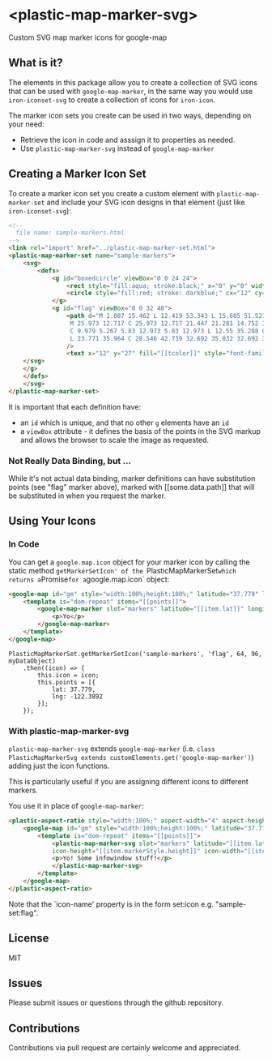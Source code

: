 # \<plastic-map-marker-svg\>

Custom SVG map marker icons for google-map

## What is it?
The elements in this package allow you to create a collection of SVG icons that can be used with `google-map-marker`, in the same way you would use `iron-iconset-svg` to create a collection of icons for `iron-icon`.

The marker icon sets you create can be used in two ways, depending on your need:
* Retrieve the icon in code and asssign it to properties as needed.
* Use `plastic-map-marker-svg` instead of `google-map-marker` 

## Creating a Marker Icon Set
To create a marker icon set you create a custom element with `plastic-map-marker-set` and include your SVG icon designs in that element (just like `iron-iconset-svg`):

```HTML
<!-- 
  file name: sample-markers.html
-->
<link rel="import" href="../plastic-map-marker-set.html">
<plastic-map-marker-set name="sample-markers">
    <svg>
        <defs>
            <g id="boxedcircle" viewBox="0 0 24 24">
                <rect style="fill:aqua; stroke:black;" x="0" y="0" width="24" height="24" />
                <circle style="fill:red; stroke: darkblue;" cx="12" cy="12" r="6" />
            </g>
            <g id="flag" viewBox="0 0 32 48">
                <path d="M 1.087 15.462 L 12.419 53.343 L 15.605 51.521 L 4.273 13.638 L 1.087 15.462 Z 
                 M 25.973 12.717 C 25.973 12.717 21.447 21.281 14.752 12.024 L 14.752 12.04 
                 C 9.979 5.267 5.83 12.973 5.83 12.973 L 12.55 35.288 C 12.55 35.288 15.341 24.327 23.771 35.981 
                 L 23.771 35.964 C 28.546 42.739 32.692 35.032 32.692 35.032 L 25.973 12.717 Z" style="fill: [[color]];"
                />
                <text x="12" y="27" fill="[[tcolor]]" style="font-family: Verdana; font-size: 9px; font-weight: bold;">[[mtext]]</text>
    </svg>
    </g>
    </defs>
    </svg>
</plastic-map-marker-set>
```
It is important that each definition have:
* an `id` which is unique, and that no other `g` elements have an `id`
* a `viewBox` attribute - it defines the basis of the points in the SVG markup and allows the browser to scale the image as requested.

### Not Really Data Binding, but ...
While it's not actual data binding, marker definitions can have substitution points (see "flag" marker above), marked with [[some.data.path]] that will be substituted in when you request the marker.

## Using Your Icons
### In Code
You can get a `google.map.icon` object for your marker icon by calling the static method `getMarkerSetIcon' of the `PlasticMapMarkerSet` which returns a `Promise` for a `google.map.icon` object:
```HTML
<google-map id="gm" style="width:100%;height:100%;" latitude="37.779" longitude="-122.3892" min-zoom="9" max-zoom="11" language="en" api-key="[[apiKey]]" on-google-map-ready="mapReady">
    <template is="dom-repeat" items="[[points]]">
        <google-map-marker slot="markers" latitude="[[item.lat]]" longitude="[[item.lng]]" icon="[[icon]]">
            <p>Yo</p>
        </google-map-marker>
    </template>
</google-map>
```
```JS
PlasticMapMarkerSet.getMarkerSetIcon('sample-markers', 'flag', 64, 96, myDataObject)
    .then((icon) => {
        this.icon = icon;
        this.points = [{
            lat: 37.779,
            lng: -122.3892
        }];
    });
```
### With plastic-map-marker-svg
`plastic-map-marker-svg` extends `google-map-marker` (i.e. `class PlasticMapMarkerSvg extends customElements.get('google-map-marker')`) adding just the icon functions.  

This is particularly useful if you are assigning different icons to different markers.

You use it in place of `google-map-marker`:
```HTML
<plastic-aspect-ratio style="width:100%;" aspect-width="4" aspect-height="3">
    <google-map id="gm" style="width:100%;height:100%;" latitude="37.779" longitude="-122.3892" min-zoom="9" max-zoom="11" language="en" api-key="[[apiKey]]">
        <template is="dom-repeat" items="[[points]]">
            <plastic-map-marker-svg slot="markers" latitude="[[item.lat]]" longitude="[[item.lng]]" icon-name="[[item.markerStyle.iconName]]"
            icon-height="[[item.markerStyle.height]]" icon-width="[[item.markerStyle.width]]" icon-data="[[item.markerStyle.iconData]]">
            <p>Yo! Some infowindow stuff!</p>
            </plastic-map-marker-svg>
        </template>
    </google-map>
</plastic-aspect-ratio>
```
Note that the `icon-name' property is in the form set:icon e.g. "sample-set:flag".

## License
MIT
## Issues
Please submit issues or questions through the github repository.
## Contributions
Contributions via pull request are certainly welcome and appreciated.